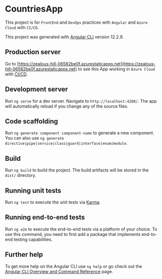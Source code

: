 # CountriesApp

This project is for `FrontEnd` and `DevOps` practices with `Angular` and `Azure Cloud` with `CI/CD`.

This project was generated with [Angular CLI](https://github.com/angular/angular-cli) version 12.2.9.

## Production server

Go to [https://zealous-hill-06582be0f.azurestaticapps.net](https://zealous-hill-06582be0f.azurestaticapps.net) to see this App working in `Azure Cloud` with [CI/CD](https://github.com/jmicheldelibua/03-countriesApp/actions).

## Development server

Run `ng serve` for a dev server. Navigate to `http://localhost:4200/`. The app will automatically reload if you change any of the source files.

## Code scaffolding

Run `ng generate component component-name` to generate a new component. You can also use `ng generate directive|pipe|service|class|guard|interface|enum|module`.

## Build

Run `ng build` to build the project. The build artifacts will be stored in the `dist/` directory.

## Running unit tests

Run `ng test` to execute the unit tests via [Karma](https://karma-runner.github.io).

## Running end-to-end tests

Run `ng e2e` to execute the end-to-end tests via a platform of your choice. To use this command, you need to first add a package that implements end-to-end testing capabilities.

## Further help

To get more help on the Angular CLI use `ng help` or go check out the [Angular CLI Overview and Command Reference](https://angular.io/cli) page.
